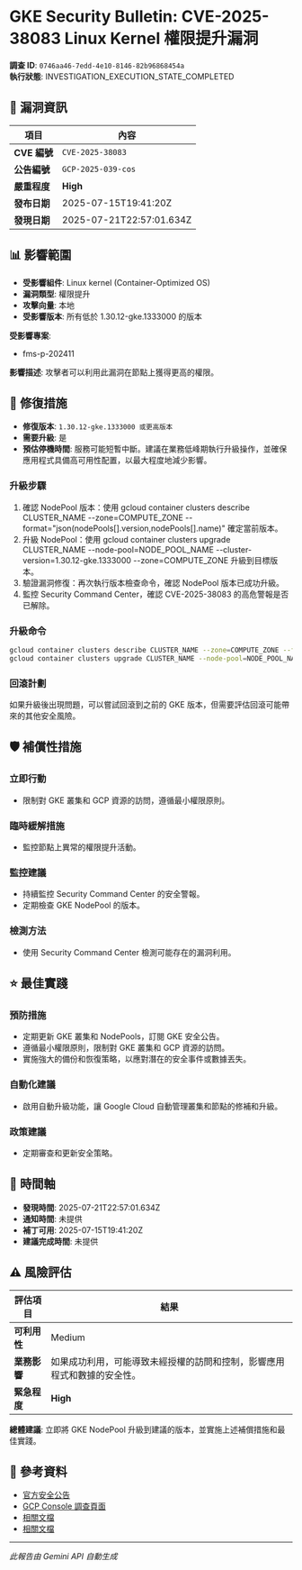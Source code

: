# GKE Security Bulletin: CVE-2025-38083 Linux Kernel 權限提升漏洞

**調查 ID**: `0746aa46-7edd-4e10-8146-82b96868454a`  
**執行狀態**: INVESTIGATION_EXECUTION_STATE_COMPLETED  

## 🔴 漏洞資訊

| 項目 | 內容 |
|------|------|
| **CVE 編號** | `CVE-2025-38083` |
| **公告編號** | `GCP-2025-039-cos` |
| **嚴重程度** | **High** |
| **發布日期** | 2025-07-15T19:41:20Z |
| **發現日期** | 2025-07-21T22:57:01.634Z |

## 📊 影響範圍

- **受影響組件**: Linux kernel (Container-Optimized OS)
- **漏洞類型**: 權限提升
- **攻擊向量**: 本地
- **受影響版本**: 所有低於 1.30.12-gke.1333000 的版本

**受影響專案**:
- fms-p-202411

**影響描述**: 攻擊者可以利用此漏洞在節點上獲得更高的權限。

## 🔧 修復措施

- **修復版本**: `1.30.12-gke.1333000 或更高版本`
- **需要升級**: 是
- **預估停機時間**: 服務可能短暫中斷。建議在業務低峰期執行升級操作，並確保應用程式具備高可用性配置，以最大程度地減少影響。

### 升級步驟

1. 確認 NodePool 版本：使用 gcloud container clusters describe CLUSTER_NAME --zone=COMPUTE_ZONE --format="json(nodePools[].version,nodePools[].name)" 確定當前版本。
2. 升級 NodePool：使用 gcloud container clusters upgrade CLUSTER_NAME --node-pool=NODE_POOL_NAME --cluster-version=1.30.12-gke.1333000 --zone=COMPUTE_ZONE 升級到目標版本。
3. 驗證漏洞修復：再次執行版本檢查命令，確認 NodePool 版本已成功升級。
4. 監控 Security Command Center，確認 CVE-2025-38083 的高危警報是否已解除。

### 升級命令

```bash
gcloud container clusters describe CLUSTER_NAME --zone=COMPUTE_ZONE --format="json(nodePools[].version,nodePools[].name)"
gcloud container clusters upgrade CLUSTER_NAME --node-pool=NODE_POOL_NAME --cluster-version=1.30.12-gke.1333000 --zone=COMPUTE_ZONE
```

### 回滾計劃

如果升級後出現問題，可以嘗試回滾到之前的 GKE 版本，但需要評估回滾可能帶來的其他安全風險。

## 🛡️ 補償性措施

### 立即行動

- 限制對 GKE 叢集和 GCP 資源的訪問，遵循最小權限原則。

### 臨時緩解措施

- 監控節點上異常的權限提升活動。

### 監控建議

- 持續監控 Security Command Center 的安全警報。
- 定期檢查 GKE NodePool 的版本。

### 檢測方法

- 使用 Security Command Center 檢測可能存在的漏洞利用。

## ⭐ 最佳實踐

### 預防措施

- 定期更新 GKE 叢集和 NodePools，訂閱 GKE 安全公告。
- 遵循最小權限原則，限制對 GKE 叢集和 GCP 資源的訪問。
- 實施強大的備份和恢復策略，以應對潛在的安全事件或數據丟失。

### 自動化建議

- 啟用自動升級功能，讓 Google Cloud 自動管理叢集和節點的修補和升級。

### 政策建議

- 定期審查和更新安全策略。

## 📅 時間軸

- **發現時間**: 2025-07-21T22:57:01.634Z
- **通知時間**: 未提供
- **補丁可用**: 2025-07-15T19:41:20Z
- **建議完成時間**: 未提供

## ⚠️ 風險評估

| 評估項目 | 結果 |
|---------|------|
| **可利用性** | Medium |
| **業務影響** | 如果成功利用，可能導致未經授權的訪問和控制，影響應用程式和數據的安全性。 |
| **緊急程度** | **High** |

**總體建議**: 立即將 GKE NodePool 升級到建議的版本，並實施上述補償措施和最佳實踐。

## 🔗 參考資料

- [官方安全公告](未提供)
- [GCP Console 調查頁面](https://console.cloud.google.com/gemini/cloud-assist/investigations/0746aa46-7edd-4e10-8146-82b96868454a?project=tw-rd-tam-jameslu)
- [相關文檔](https://cloud.google.com/kubernetes-engine/docs/how-to/upgrading-a-cluster#upgrading-nodes)
- [相關文檔](https://cloud.google.com/kubernetes-engine/security-bulletins)

---
*此報告由 Gemini API 自動生成*